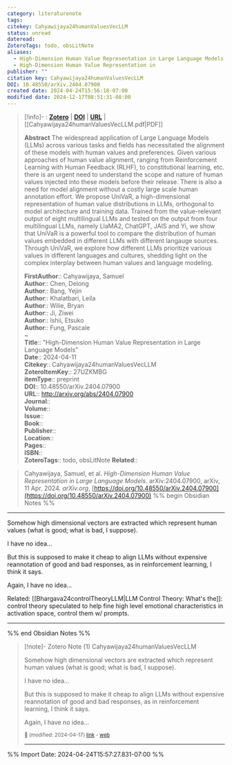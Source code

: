```yaml
---
category: literaturenote
tags: 
citekey: Cahyawijaya24humanValuesVecLLM
status: unread
dateread: 
ZoteroTags: todo, obsLitNote
aliases:
  - High-Dimension Human Value Representation in Large Language Models
  - High-Dimension Human Value Representation in
publisher: ""
citation key: Cahyawijaya24humanValuesVecLLM
DOI: 10.48550/arXiv.2404.07900
created date: 2024-04-24T15:56:18-07:00
modified date: 2024-12-17T08:51:31-08:00
---
```


> [!info]- : [**Zotero**](zotero://select/library/items/27UZKMBG)  | [**DOI**](https://doi.org/10.48550/arXiv.2404.07900)  | [**URL**](http://arxiv.org/abs/2404.07900) | [[Cahyawijaya24humanValuesVecLLM.pdf|PDF]]
>
> 
> **Abstract**
> The widespread application of Large Language Models (LLMs) across various tasks and fields has necessitated the alignment of these models with human values and preferences. Given various approaches of human value alignment, ranging from Reinforcement Learning with Human Feedback (RLHF), to constitutional learning, etc. there is an urgent need to understand the scope and nature of human values injected into these models before their release. There is also a need for model alignment without a costly large scale human annotation effort. We propose UniVaR, a high-dimensional representation of human value distributions in LLMs, orthogonal to model architecture and training data. Trained from the value-relevant output of eight multilingual LLMs and tested on the output from four multilingual LLMs, namely LlaMA2, ChatGPT, JAIS and Yi, we show that UniVaR is a powerful tool to compare the distribution of human values embedded in different LLMs with different langauge sources. Through UniVaR, we explore how different LLMs prioritize various values in different languages and cultures, shedding light on the complex interplay between human values and language modeling.
> 
> 
> **FirstAuthor**:: Cahyawijaya, Samuel  
> **Author**:: Chen, Delong  
> **Author**:: Bang, Yejin  
> **Author**:: Khalatbari, Leila  
> **Author**:: Wilie, Bryan  
> **Author**:: Ji, Ziwei  
> **Author**:: Ishii, Etsuko  
> **Author**:: Fung, Pascale  
~    
> **Title**:: "High-Dimension Human Value Representation in Large Language Models"  
> **Date**:: 2024-04-11  
> **Citekey**:: Cahyawijaya24humanValuesVecLLM  
> **ZoteroItemKey**:: 27UZKMBG  
> **itemType**:: preprint  
> **DOI**:: 10.48550/arXiv.2404.07900  
> **URL**:: http://arxiv.org/abs/2404.07900  
> **Journal**::   
> **Volume**::   
> **Issue**::   
> **Book**::   
> **Publisher**::   
> **Location**::    
> **Pages**::   
> **ISBN**::   
> **ZoteroTags**:: todo, obsLitNote
> **Related**:: 

> Cahyawijaya, Samuel, et al. _High-Dimension Human Value Representation in Large Language Models_. arXiv:2404.07900, arXiv, 11 Apr. 2024. _arXiv.org_, [https://doi.org/10.48550/arXiv.2404.07900](https://doi.org/10.48550/arXiv.2404.07900)
%% begin Obsidian Notes %%
___

Somehow high dimensional vectors are extracted which represent human values (what is good; what is bad, I suppose).  

I have no idea…

But this is supposed to make it cheap to align LLMs without expensive reannotation of good and bad responses, as in reinforcement learning, I think it says.

Again, I have no idea…

Related: [[Bhargava24controlTheoryLLM|LLM Control Theory: What's the]]: control theory speculated to help fine high level emotional characteristics in activation space, control them w/ prompts.
___
%% end Obsidian Notes %%

> [!note]- Zotero Note (1)
> Cahyawijaya24humanValuesVecLLM
> 
> Somehow high dimensional vectors are extracted which represent human values (what is good; what is bad, I suppose).  
> 
> I have no idea…
> 
> But this is supposed to make it cheap to align LLMs without expensive reannotation of good and bad responses, as in reinforcement learning, I think it says.
> 
> Again, I have no idea…
> 
> <small>📝️ (modified: 2024-04-17) [link](zotero://select/library/items/YC6LEHWM) - [web](http://zotero.org/users/60638/items/YC6LEHWM)</small>
>  
> ---




%% Import Date: 2024-04-24T15:57:27.831-07:00 %%
